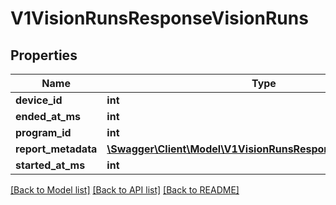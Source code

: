 # V1VisionRunsResponseVisionRuns

## Properties
Name | Type | Description | Notes
------------ | ------------- | ------------- | -------------
**device_id** | **int** |  | [optional] 
**ended_at_ms** | **int** |  | [optional] 
**program_id** | **int** |  | [optional] 
**report_metadata** | [**\Swagger\Client\Model\V1VisionRunsResponseReportMetadata**](V1VisionRunsResponseReportMetadata.md) |  | [optional] 
**started_at_ms** | **int** |  | [optional] 

[[Back to Model list]](../README.md#documentation-for-models) [[Back to API list]](../README.md#documentation-for-api-endpoints) [[Back to README]](../README.md)


